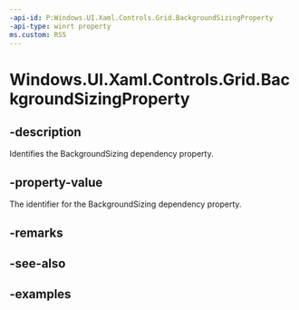 ```yaml
---
-api-id: P:Windows.UI.Xaml.Controls.Grid.BackgroundSizingProperty
-api-type: winrt property
ms.custom: RS5
---
```


<!-- Property syntax.
public DependencyProperty BackgroundSizingProperty { get; }
-->

# Windows.UI.Xaml.Controls.Grid.BackgroundSizingProperty

## -description

Identifies the BackgroundSizing dependency property.



## -property-value

The identifier for the BackgroundSizing dependency property.

## -remarks

## -see-also

## -examples

